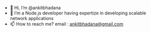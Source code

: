 - 👋 Hi, I’m @ankitbhadana
- 👀 I’m a Node.js developer having expertize in developing scalable network applications
- 📫 How to reach me? email : ankitbhadana@gmail.com

<!---
ankitbhadana/ankitbhadana is a ✨ special ✨ repository because its `README.md` (this file) appears on your GitHub profile.
You can click the Preview link to take a look at your changes.
--->
